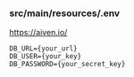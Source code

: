 ### src/main/resources/.env
https://aiven.io/
```dotenv
DB_URL={your_url}
DB_USER={your_key}
DB_PASSWORD={your_secret_key}
```